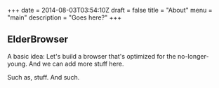 +++
date = 2014-08-03T03:54:10Z
draft = false
title = "About"
menu = "main"
description = "Goes here?"
+++

## ElderBrowser

A basic idea: Let's build a browser that's optimized for the no-longer-young.
And we can add more stuff here.

Such as, stuff. And such.
